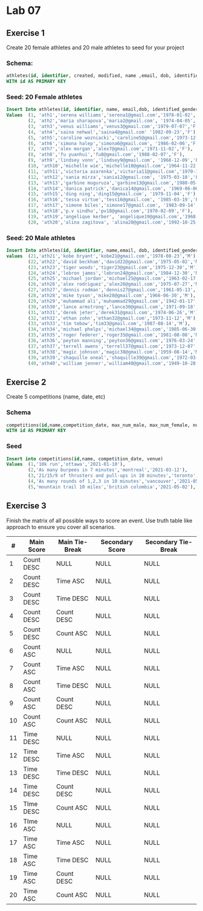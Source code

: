 # Lab 07

## Exercise 1
Create 20 female athletes and 20 male athletes to seed for your project


### Schema:
```sql
athletes(id, identifier, created, modified, name ,email, dob, identified_gender)
WITH id AS PRIMARY KEY
```

### Seed: 20 Female athletes

```sql
Insert Into athletes(id, identifier, name, email,dob, identified_gender)
Values 	(1, 'ath1','serena williams','serena1@gmail.com','1978-01-02','F'),
		(2, 'ath2','maria sharapova','maria2@gmail.com', '1974-04-05','F'),
		(3, 'ath3','venus williams','venus3@gmail.com','1979-07-07','F'),
		(4, 'ath4','saina nehwal','saina4@gmail.com' '1982-09-23','F'),
		(5, 'ath5','caroline wozniacki','caroline5@gmail.com','1973-12-05','F'),
		(6, 'ath6','simona halep','simona6@gmail.com', '1986-02-06','F'),
		(7, 'ath7','alex morgan','alex7@gmail.com','1971-11-02','F'),
		(8, 'ath8','fu yuanhui','fu8@gmail.com','1988-02-07','F'),
		(9, 'ath9','lindsey vonn','lindsey9@gmail.com', '1968-12-09','F'),
		(10, 'ath10','michelle wie','michelle10@gmail.com','1964-11-22','F'),
		(11, 'ath11','victoria azarenka','victoria11@gmail.com','1970-11-26','F'),
		(12, 'ath12','sania mirza','sania12@gmail.com', '1975-03-18','F'),
		(13, 'ath13','garbine muguruza','garbine13@gmail.com','1980-05-10','F'),
		(14, 'ath14','danica patrick','danica14@gmail.com', '1969-06-06','F'),
		(15, 'ath15','ding ning','ding15@gmail.com', '1979-11-04','F'),
		(16, 'ath16','tessa virtue','tess16@gmail.com', '1985-03-19','F'),
		(17, 'ath17','simone biles','simone17@gmail.com', '1983-09-14','F'),
		(18, 'ath18','p.v sindhu','pv18@gmail.com','1970-02-09','F'),
		(19, 'ath19','angelique kerber', 'angelique19@gmail.com','1968-10-20','F'),
		(20, 'ath20','alina zagitova', 'alina20@gmail.com','1992-10-25','F')
```
### Seed: 20 Male athletes

```sql
Insert Into athletes(id, identifier, name,email, dob, identified_gender)
values 	(21,'ath21','kobe bryant','kobe21@gmail.com','1978-08-23','M'),
		(22,'ath22','david beckham','david22@gmail.com','1975-05-02','M'),
		(23,'ath23','tiger woods','tiger23@gmail.com','1975-12-30','M'),
		(24,'ath24','lebron james','lebron24@gmail.com','1984-12-30','M'),
		(25,'ath25','michael jordan','michael25@gmail.com','1963-02-17','M'),
		(26,'ath26','alex rodriguez','alex26@gmail.com','1975-07-27','M'),
		(27,'ath27','dennis rodman','dennis27@gmail.com','1961-05-13','M'),
		(28,'ath28','mike tyson','mike28@gmail.com','1966-06-30','M'),
		(29,'ath29','muhammad ali','muhammad29@gmail.com','1942-01-17','M'),
		(30,'ath30','lance armstrong','lance30@gmail.com','1971-09-18','M'),
		(31,'ath31','derek jeter','derek31@gmail.com','1974-06-26','M'),
		(32,'ath32','ethan zohn','ethan32@gmail.com','1973-11-12','M'),
		(33,'ath33','tim tebow','tim33@gmail.com','1987-08-14','M'),
		(34,'ath34','michael phelps','michael34@gmail.com','1985-06-30','M'),
		(35,'ath35','roger federer','roger35@gmail.com','1981-08-08','M'),
		(36,'ath36','peyton manning','peyton36@gmail.com','1976-03-24','M'),
		(37,'ath37','terrell owens','terrell37@gmail.com','1973-12-07','M'),
		(38,'ath38','magic johnson','magic38@gmail.com','1959-08-14','M'),
		(39,'ath39','shaquille oneal','shaquille39@gmail.com','1972-03-06','M'),
		(40,'ath40','william jenner','william40@gmail.com','1949-10-28','M');
```

## Exercise 2
Create 5 competitions (name, date, etc)

### Schema
```sql
competitions(id,name,competition_date, max_num_male, max_num_female, num_events, venue, contact_person)
WITH id AS PRIMARY KEY
```

### Seed
```sql
Insert into competitions(id,name, competition_date, venue)
Values 	(1,'10k run','ottawa','2021-01-10'),
		(2,'As many burpees in 7 minutes','montreal','2021-03-12'),
		(3,'21/15/9 of thrusters and pull-ups in 10 minutes','toronto','2021-04-15'),
		(4,'As many rounds of 1,2,3 in 10 minutes','vancouver','2021-05-24'),
		(5,'mountain trail 10 miles','british colombia','2021-05-02'),
```

## Exercise 3
Finish the matrix of all possible ways to score an event. Use truth table like approach to ensure you cover all scenarios.

|# | Main Score | Main Tie-Break | Secondary Score | Secondary Tie-Break |
|--|------------|----------------|-----------------|---------------------|
|1 | Count DESC | NULL           | NULL            | NULL                |
|2 | Count DESC | Time ASC       | NULL            | NULL                |
|3 | Count DESC | Time DESC      | NULL            | NULL                |
|4 | Count DESC | Count DESC     | NULL            | NULL                |
|5 | Count DESC | Count ASC      | NULL            | NULL                |
|6 | Count ASC  | NULL           | NULL            | NULL                |
|7 | Count ASC  | Time ASC       | NULL            | NULL                |
|8 | Count ASC  | Time DESC      | NULL            | NULL                |
|9 | Count ASC  | Count DESC     | NULL            | NULL                |
|10| Count ASC  | Count ASC      | NULL            | NULL                |
|11| Time DESC  | NULL           | NULL            | NULL                |
|12| Time DESC  | Time ASC       | NULL            | NULL                |
|13| Time DESC  | Time DESC      | NULL            | NULL                |
|14| Time DESC  | Count DESC     | NULL            | NULL                |
|15| TIme DESC  | Count ASC      | NULL            | NULL                |
|16| TIme ASC   | NULL           | NULL            | NULL                |
|17| Time ASC   | Time ASC       | NULL            | NULL                |
|18| Time ASC   | Time DESC      | NULL            | NULL                |
|19| Time ASC   | Count DESC     | NULL            | NULL                |
|20| Time ASC   | Count ASC      | NULL            | NULL                |